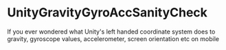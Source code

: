 # UnityGravityGyroAccSanityCheck
If you ever wondered what Unity's left handed coordinate system does to gravity, gyroscope values, accelerometer, screen orientation etc on mobile
